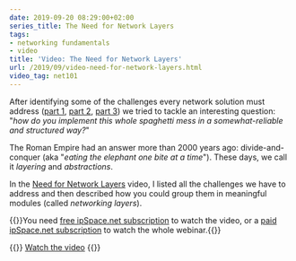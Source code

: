 ```yaml
---
date: 2019-09-20 08:29:00+02:00
series_title: The Need for Network Layers
tags:
- networking fundamentals
- video
title: 'Video: The Need for Network Layers'
url: /2019/09/video-need-for-network-layers.html
video_tag: net101
---
```

After identifying some of the challenges every network solution must address ([part 1](/2019/08/video-networking-challenges.html), [part 2](/2019/08/video-introducing-transmission.html), [part 3](/2019/09/video-beyond-two-nodes.html)) we tried to tackle an interesting question: "*how do you implement this whole spaghetti mess in a somewhat-reliable and structured way?*"

The Roman Empire had an answer more than 2000 years ago: divide-and-conquer (aka "*eating the elephant one bite at a time*"). These days, we call it *layering* and *abstractions*.

In the [Need for Network Layers](https://my.ipspace.net/bin/get/Net101/L2.1%20-%20The%20Need%20for%20Network%20Layers.mp4?doccode=Net101) video, I listed all the challenges we have to address and then described how you could group them in meaningful modules (called *networking layers*).

{{<note free>}}You need [free ipSpace.net subscription](https://www.ipspace.net/Subscription/Free) to watch the video, or a [paid ipSpace.net subscription](https://www.ipspace.net/Subscription/) to watch the whole webinar.{{</note>}}

{{<jump>}}
[Watch the video](https://my.ipspace.net/bin/get/Net101/L2.1%20-%20The%20Need%20for%20Network%20Layers.mp4?doccode=Net101)
{{</jump>}}
